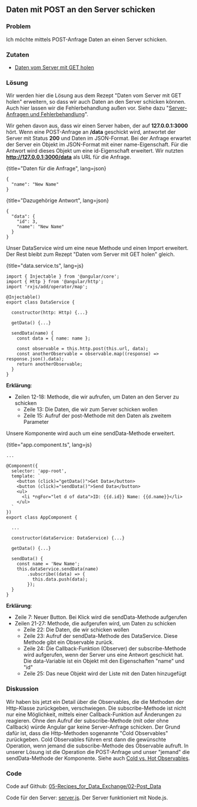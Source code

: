 ## Daten mit POST an den Server schicken

### Problem

Ich möchte mittels POST-Anfrage Daten an einen Server schicken.

### Zutaten
* [Daten vom Server mit GET holen](#c05-get-data)

### Lösung

Wir werden hier die Lösung aus dem Rezept "Daten vom Server mit GET holen" erweitern, so dass wir auch Daten an den Server schicken können.
Auch hier lassen wir die Fehlerbehandlung außen vor.
Siehe dazu "[Server-Anfragen und Fehlerbehandlung](#c05-error-handling)".

Wir gehen davon aus, dass wir einen Server haben, der auf __127.0.0.1:3000__ hört.
Wenn eine POST-Anfrage an __/data__ geschickt wird, antwortet der Server mit Status __200__ und Daten im JSON-Format.
Bei der Anfrage erwartet der Server ein Objekt im JSON-Format mit einer name-Eigenschaft.
Für die Antwort wird dieses Objekt um eine id-Eigenschaft erweitert.
Wir nutzten __http://127.0.0.1:3000/data__ als URL für die Anfrage.

{title="Daten für die Anfrage", lang=json}
```
{
  "name": "New Name"
}
```

{title="Dazugehörige Antwort", lang=json}
```
{
  "data": {
    "id": 3,
    "name": "New Name"
  }
}
```

Unser DataService wird um eine neue Methode und einen Import erweitert.
Der Rest bleibt zum Rezept "Daten vom Server mit GET holen" gleich.

{title="data.service.ts", lang=js}
```
import { Injectable } from '@angular/core';
import { Http } from '@angular/http';
import 'rxjs/add/operator/map';

@Injectable()
export class DataService {

  constructor(http: Http) {...}

  getData() {...}

  sendData(name) {
    const data = { name: name };

    const observable = this.http.post(this.url, data);
    const anotherObservable = observable.map((response) => response.json().data);
    return anotherObservable;
  }
}
```

__Erklärung__:

* Zeilen 12-18: Methode, die wir aufrufen, um Daten an den Server zu schicken
  * Zeile 13: Die Daten, die wir zum Server schicken wollen
  * Zeile 15: Aufruf der post-Methode mit den Daten als zweitem Parameter


Unsere Komponente wird auch um eine sendData-Methode erweitert.

{title="app.component.ts", lang=js}
```
...

@Component({
  selector: 'app-root',
  template: `
    <button (click)="getData()">Get Data</button>
    <button (click)="sendData()">Send Data</button>
    <ul>
      <li *ngFor="let d of data">ID: {{d.id}} Name: {{d.name}}</li>
    </ul>
  `
})
export class AppComponent {

  ...

  constructor(dataService: DataService) {...}

  getData() {...}

  sendData() {
    const name = 'New Name';
    this.dataService.sendData(name)
        .subscribe((data) => {
          this.data.push(data);
        });
  }
}
```

__Erklärung__:

* Zeile 7: Neuer Button. Bei Klick wird die sendData-Methode aufgerufen
* Zeilen 21-27: Methode, die aufgerufen wird, um Daten zu schicken
  * Zeile 22: Die Daten, die wir schicken wollen
  * Zeile 23: Aufruf der sendData-Methode des DataService. Diese Methode gibt ein Observable zurück.
  * Zeile 24: Die Callback-Funktion (Observer) der subscribe-Methode wird aufgerufen, wenn der Server uns eine Antwort geschickt hat. Die data-Variable ist ein Objekt mit den Eigenschaften "name" und "id"
  * Zeile 25: Das neue Objekt wird der Liste mit den Daten hinzugefügt

### Diskussion

Wir haben bis jetzt ein Detail über die Observables, die die Methoden der Http-Klasse zurückgeben, verschwiegen.
Die subscribe-Methode ist nicht nur eine Möglichkeit, mittels einer Callback-Funktion auf Änderungen zu reagieren.
Ohne den Aufruf der subscribe-Methode (mit oder ohne Callback) würde Angular gar keine Server-Anfrage schicken.
Der Grund dafür ist, dass die Http-Methoden sogenannte "Cold Observables" zurückgeben.
Cold Observables führen erst dann die gewünschte Operation, wenn jemand die subscribe-Methode des Observable aufruft.
In unserer Lösung ist die Operation die POST-Anfrage und unser "jemand" die sendData-Methode der Komponente.
Siehe auch [Cold vs. Hot Observables](https://github.com/Reactive-Extensions/RxJS/blob/master/doc/gettingstarted/creating.md#cold-vs-hot-observables).

### Code

Code auf Github: [05-Recipes\_for\_Data\_Exchange/02-Post\_Data](https://github.com/jsperts/angular2_kochbuch_code/tree/master/05-Recipes_for_Data_Exchange/02-Post_Data)

Code für den Server: [server.js](https://github.com/jsperts/angular2_kochbuch_code/tree/master/05-Recipes_for_Data_Exchange/server.js). Der Server funktioniert mit Node.js.

